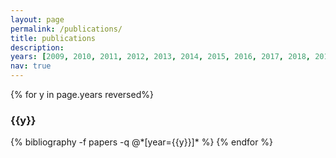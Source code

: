 ```yaml
---
layout: page
permalink: /publications/
title: publications
description: 
years: [2009, 2010, 2011, 2012, 2013, 2014, 2015, 2016, 2017, 2018, 2019, 2020]
nav: true
---
```


<div class="publications">

{% for y in page.years reversed%}
  <h3 class="year">{{y}}</h3>
  {% bibliography -f papers -q @*[year={{y}}]* %}
{% endfor %}

</div>
